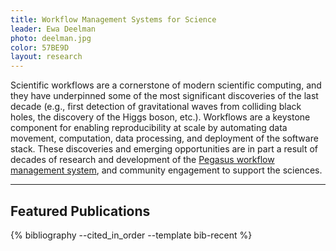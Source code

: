 ```yaml
---
title: Workflow Management Systems for Science
leader: Ewa Deelman
photo: deelman.jpg
color: 57BE9D
layout: research
---
```


Scientific workflows are a cornerstone of modern scientific computing, and they have underpinned some of the most
significant discoveries of the last decade (e.g., first detection of gravitational waves from colliding black holes,
the discovery of the Higgs boson, etc.). Workflows are a keystone component for enabling reproducibility at scale by
automating data movement, computation, data processing, and deployment of the software stack. These discoveries and
emerging opportunities are in part a result of decades of research and development of the [Pegasus workflow
management system](https://pegasus.isi.edu), and community engagement to support the sciences.

----

## Featured Publications

<div style="display: none">
    {% cite deelman2020jocs deelman-cise-2019 deelman-fgcs-2015 %}
</div>
{% bibliography --cited_in_order --template bib-recent %}
